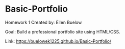 # Basic-Portfolio
Homework 1
 Created by: Ellen Buelow

 Goal: Build a professional portfolio site using HTML/CSS.

 Link: https://buelowek1225.github.io/Basic-Portfolio/
 